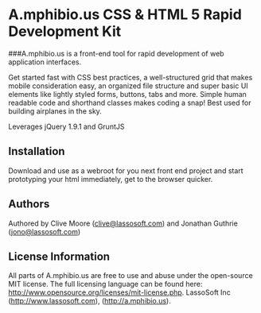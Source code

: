 A.mphibio.us CSS & HTML 5 Rapid Development Kit
===============================================

###A.mphibio.us is a front-end tool for rapid development of web application interfaces.

Get started fast with CSS best practices, a well-structured grid that makes mobile consideration easy, an organized file structure and super basic UI elements like lightly styled forms, buttons, tabs and more. Simple human readable code and shorthand classes makes coding a snap! Best used for building airplanes in the sky.

Leverages jQuery 1.9.1 and GruntJS

## Installation

Download and use as a webroot for you next front end project and start prototyping
your html immediately, get to the browser quicker.

## Authors

Authored by Clive Moore (clive@lassosoft.com) and Jonathan Guthrie (jono@lassosoft.com) 

## License Information

All parts of A.mphibio.us are free to use and abuse under the open-source MIT license. The full licensing language can be found here: http://www.opensource.org/licenses/mit-license.php.
LassoSoft Inc (http://www.lassosoft.com), (http://a.mphibio.us).